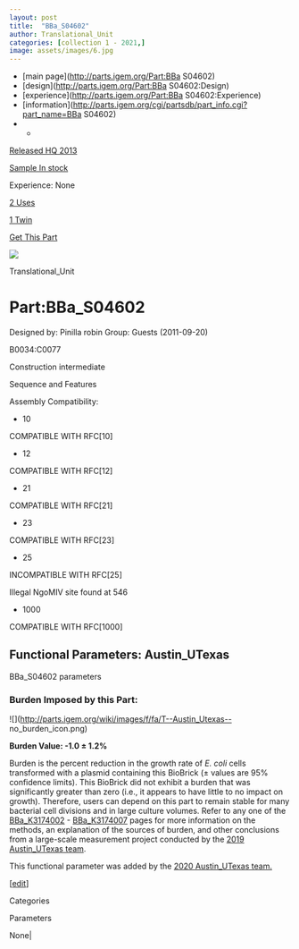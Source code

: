 ```yaml
---
layout: post
title:  "BBa_S04602"
author: Translational_Unit
categories: [collection 1 - 2021,] 
image: assets/images/6.jpg
---
```



  * [main page](http://parts.igem.org/Part:BBa S04602)
  * [design](http://parts.igem.org/Part:BBa S04602:Design)
  * [experience](http://parts.igem.org/Part:BBa S04602:Experience)
  * [information](http://parts.igem.org/cgi/partsdb/part_info.cgi?part_name=BBa S04602)
  *   * 

[Released HQ 2013](http://parts.igem.org/Help:Part_Status_Box)

[Sample In stock](http://parts.igem.org/Help:Part_Status_Box)

Experience: None

[2 Uses](http://parts.igem.org/partsdb/uses.cgi?part=BBa_S04602)

[1 Twin](http://parts.igem.org/partsdb/twin_info.cgi?part=BBa_S04602)

[ Get This Part](http://parts.igem.org/partsdb/get_part.cgi?part=BBa_S04602)

![](http://parts.igem.org/images/partbypart/icon_translational_unit.png)

Translational_Unit

# Part:BBa_S04602

Designed by: Pinilla robin   Group: Guests   (2011-09-20)

  
B0034:C0077

Construction intermediate

Sequence and Features

  

Assembly Compatibility:

  * 10

COMPATIBLE WITH RFC[10]

  * 12

COMPATIBLE WITH RFC[12]

  * 21

COMPATIBLE WITH RFC[21]

  * 23

COMPATIBLE WITH RFC[23]

  * 25

INCOMPATIBLE WITH RFC[25]

Illegal NgoMIV site found at 546  

  * 1000

COMPATIBLE WITH RFC[1000]

  

## Functional Parameters: Austin_UTexas

BBa_S04602 parameters

### Burden Imposed by this Part:

![](http://parts.igem.org/wiki/images/f/fa/T--Austin_Utexas--
no_burden_icon.png)

**Burden Value: -1.0 ± 1.2%**

Burden is the percent reduction in the growth rate of _E. coli_ cells
transformed with a plasmid containing this BioBrick (± values are 95%
confidence limits). This BioBrick did not exhibit a burden that was
significantly greater than zero (i.e., it appears to have little to no impact
on growth). Therefore, users can depend on this part to remain stable for many
bacterial cell divisions and in large culture volumes. Refer to any one of the
[BBa_K3174002](http://parts.igem.org/Part:BBa_K3174002) \-
[BBa_K3174007](http://parts.igem.org/Part:BBa_K3174007) pages for more
information on the methods, an explanation of the sources of burden, and other
conclusions from a large-scale measurement project conducted by the [2019
Austin_UTexas team](http://2019.igem.org/Team:Austin_UTexas).

This functional parameter was added by the [2020 Austin_UTexas
team.](http://2020.igem.org/Team:Austin_UTexas/Contribution)

[[edit](http://parts.igem.org/partsdb/part_info.cgi?part_name=BBa_S04602)]

Categories

Parameters

None|

